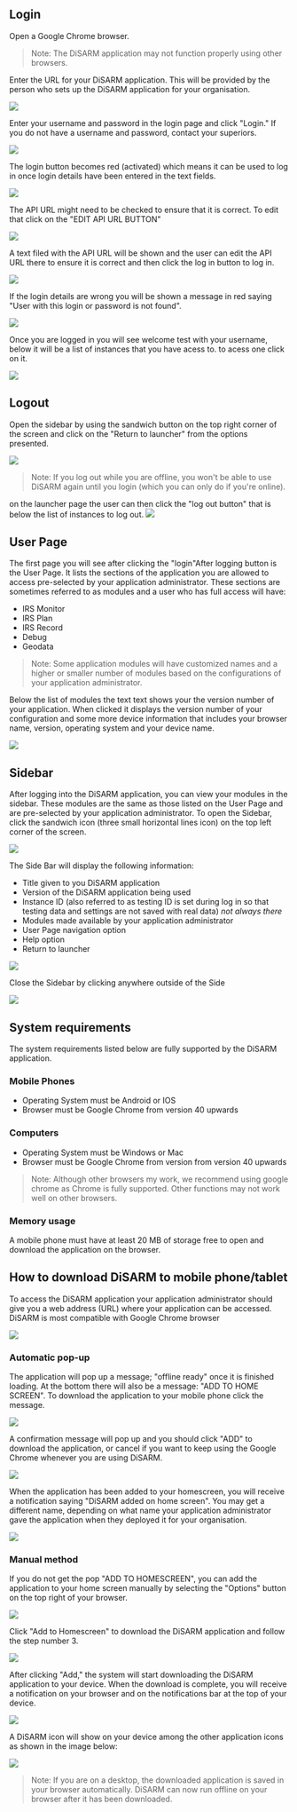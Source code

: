 ## Login

Open a Google Chrome browser.

> Note: The DiSARM application may not function properly using other browsers.

Enter the URL for your DiSARM application. This will be provided by the person who sets up the DiSARM application for your organisation.

![](../.gitbook/assets/app-image115.png)

Enter your username and password in the login page and click "Login." If you do not have a username and password, contact your superiors.

![](../.gitbook/assets/userpass.png)

The login button becomes red \(activated\) which means it can be used to log in once login details have been entered in the text fields.

![](../.gitbook/assets/loginButton.png)

The API URL might need to be checked to ensure that it is correct. To edit that click on the "EDIT API URL BUTTON"

![](../.gitbook/assets/APIbutton.png)

A text filed with the API URL will be shown and the user can edit the API URL there to ensure it is correct and then click the log in button to log in.

![](../.gitbook/assets/API.png)

If the login details are wrong you will be shown a message in red saying "User with this login or password is not found".

![](../.gitbook/assets/wrongdetails.png)

Once you are logged in you will see welcome test with your username, below it will be a list of instances that you have acess to. to acess one click on it. 

![](../.gitbook/assets/instances.png)


## Logout

Open the sidebar by using the sandwich button on the top right corner of the screen and click on the "Return to launcher" from the options presented.

![](../.gitbook/assets/sidebar.png)

> Note: If you log out while you are offline, you won\'t be able to use DiSARM again until you login \(which you can only do if you\'re online\).

on the launcher page the user can then click the "log out button" that is below the list of instances to log out.
![](../.gitbook/assets/logout.png)

## User Page

The first page you will see after clicking the "login"After logging button is the User Page. It lists the sections of the application you are allowed to access pre-selected by your application administrator. These sections are sometimes referred to as modules and a user who has full access will have:

* IRS Monitor
* IRS Plan
* IRS Record
* Debug
* Geodata

> Note: Some application modules will have customized names and a higher or smaller number of modules based on the configurations of your application administrator.

Below the list of modules the text text shows your the version number of your application. When clicked it displays the version number of your configuration and some more device information that includes your browser name, version, operating system and your device name.

![](../.gitbook/assets/app-image114.jpg)

## Sidebar

After logging into the DiSARM application, you can view your modules in the sidebar. These modules are the same as those listed on the User Page and are pre-selected by your application administrator. To open the Sidebar, click the sandwich icon \(three small horizontal lines icon\) on the top left corner of the screen. 

![](../.gitbook/assets/app-image46.png)

The Side Bar will display the following information:

* Title given to you DiSARM application
* Version of the DiSARM application being used
* Instance ID \(also referred to as testing ID is set during log in so that testing data and settings are not saved with real data\) _not always there_
* Modules made available by your application administrator
* User Page navigation option
* Help option
* Return to launcher

![](../.gitbook/assets/sidebar.png)

Close the Sidebar by clicking anywhere outside of the Side

![](../.gitbook/assets/sidebarclose.png)

## System requirements

The system requirements listed below are fully supported by the DiSARM application.

### Mobile Phones

- Operating System must be Android or IOS
- Browser must be Google Chrome from version 40 upwards

### Computers

- Operating System must be Windows or Mac
- Browser must be Google Chrome from version from version 40 upwards

> Note: Although other browsers my work, we recommend using google chrome as Chrome is fully supported. Other functions may not work well on other browsers.

### Memory usage

A mobile phone must have at least 20 MB of storage free to open and download the application on the browser.

## How to download DiSARM to mobile phone/tablet

To access the DiSARM application your application administrator should give you a web address \(URL\) where your application can be accessed. DiSARM is most compatible with Google Chrome browser

![](../.gitbook/assets/app-image73.png)

### Automatic pop-up
The application will pop up a message; "offline ready" once it is finished loading. At the bottom there will also be a message: "ADD TO HOME SCREEN". To download the application to your mobile phone click the message.

![](../.gitbook/assets/app-image49.png)

A confirmation message will pop up and you should click "ADD" to download the application, or cancel if you want to keep using the Google Chrome whenever you are using DiSARM.

![](../.gitbook/assets/app-image103.png)

When the application has been added to your homescreen, you will receive a notification saying "DiSARM added on home screen". You may get a different name, depending on what name your application administrator gave the application when they deployed it for your organisation.

![](../.gitbook/assets/app-image47.png)

### Manual method
If you do not get the pop "ADD TO HOMESCREEN", you can add the application to your home screen manually by selecting the "Options" button on the top right of your browser.

![](../.gitbook/assets/app-image50.png)

Click "Add to Homescreen" to download the DiSARM application and follow the step number 3.

![](../.gitbook/assets/app-image45.png)

After clicking "Add," the system will start downloading the DiSARM application to your device. When the download is complete, you will receive a notification on your browser and on the notifications bar at the top of your device.

![](../.gitbook/assets/app-image94.png)

A DiSARM icon will show on your device among the other application icons as shown in the image below:

![](../.gitbook/assets/app-image22.png)

> Note: If you are on a desktop, the downloaded application is saved in your browser automatically. DiSARM can now run offline on your browser after it has been downloaded.